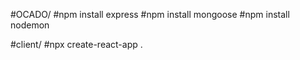 #OCADO/
#npm install express
#npm install mongoose
#npm install nodemon

#client/
#npx create-react-app .
